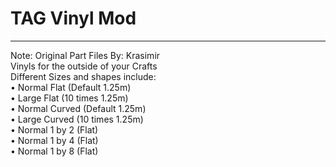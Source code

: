 <h1>TAG Vinyl Mod</h1>
<hr>
Note: Original Part Files By: Krasimir<br>
Vinyls for the outside of your Crafts<br>
Different Sizes and shapes include:<br>
  • Normal Flat (Default 1.25m)<br>
  • Large Flat (10 times 1.25m)<br>
  • Normal Curved (Default 1.25m)<br>
  • Large Curved (10 times 1.25m)<br>
  • Normal 1 by 2 (Flat)<br>
  • Normal 1 by 4 (Flat)<br>
  • Normal 1 by 8 (Flat)<br>
